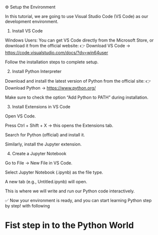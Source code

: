 ⚙️ Setup the Environment

In this tutorial, we are going to use Visual Studio Code (VS Code) as our development environment.

1. Install VS Code

  Windows Users: You can get VS Code directly from the Microsoft Store, or download it from the official website:
  👉 Download VS Code -> https://code.visualstudio.com/docs/?dv=win64user
  
  Follow the installation steps to complete setup.

2. Install Python Interpreter

  Download and install the latest version of Python from the official site:
  👉 Download Python -> https://www.python.org/
  
  Make sure to check the option “Add Python to PATH” during installation.

3. Install Extensions in VS Code

  Open VS Code.
  
  Press Ctrl + Shift + X → this opens the Extensions tab.
  
  Search for Python (official) and install it.

  Similarly, install the Jupyter extension.

4. Create a Jupyter Notebook

  Go to File → New File in VS Code.
  
  Select Jupyter Notebook (.ipynb) as the file type.
  
  A new tab (e.g., Untitled.ipynb) will open.

  This is where we will write and run our Python code interactively.

✅ Now your environment is ready, and you can start learning Python step by step! with following 

# Fist step in to the Python World
